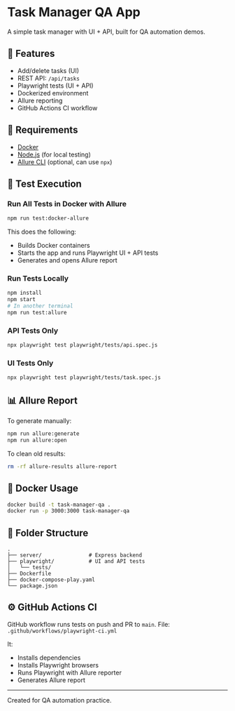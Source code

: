 # Task Manager QA App

A simple task manager with UI + API, built for QA automation demos.

## 🚀 Features

- Add/delete tasks (UI)
- REST API: `/api/tasks`
- Playwright tests (UI + API)
- Dockerized environment
- Allure reporting
- GitHub Actions CI workflow

## 🧰 Requirements

- [Docker](https://www.docker.com/)
- [Node.js](https://nodejs.org/) (for local testing)
- [Allure CLI](https://docs.qameta.io/allure/) (optional, can use `npx`)

## 🧪 Test Execution

### Run All Tests in Docker with Allure
```bash
npm run test:docker-allure
```

This does the following:
- Builds Docker containers
- Starts the app and runs Playwright UI + API tests
- Generates and opens Allure report

### Run Tests Locally

```bash
npm install
npm start
# In another terminal
npm run test:allure
```

### API Tests Only
```bash
npx playwright test playwright/tests/api.spec.js
```

### UI Tests Only
```bash
npx playwright test playwright/tests/task.spec.js
```

## 📊 Allure Report

To generate manually:
```bash
npm run allure:generate
npm run allure:open
```

To clean old results:
```bash
rm -rf allure-results allure-report
```

## 🐳 Docker Usage

```bash
docker build -t task-manager-qa .
docker run -p 3000:3000 task-manager-qa
```

## 🧱 Folder Structure

```
.
├── server/               # Express backend
├── playwright/           # UI and API tests
│   └── tests/
├── Dockerfile
├── docker-compose-play.yaml
└── package.json
```

## ⚙️ GitHub Actions CI

GitHub workflow runs tests on push and PR to `main`. File: `.github/workflows/playwright-ci.yml`

It:
- Installs dependencies
- Installs Playwright browsers
- Runs Playwright with Allure reporter
- Generates Allure report

---
Created for QA automation practice.

